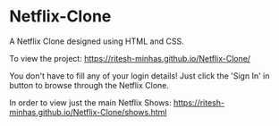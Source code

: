 # Netflix-Clone
A Netflix Clone designed using HTML and CSS.

To view the project:
https://ritesh-minhas.github.io/Netflix-Clone/

You don't have to fill any of your login details!
Just click the 'Sign In' in button to browse through the Netflix Clone.

In order to view just the main Netflix Shows:
https://ritesh-minhas.github.io/Netflix-Clone/shows.html
